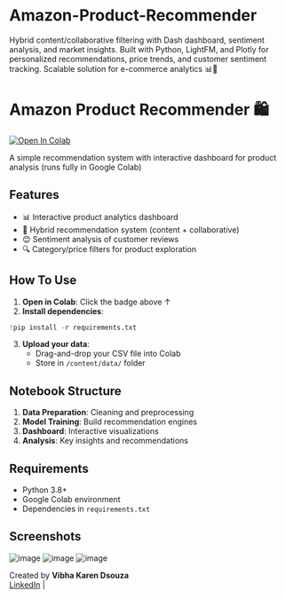 # Amazon-Product-Recommender
Hybrid content/collaborative filtering with Dash dashboard, sentiment analysis, and market insights. Built with Python, LightFM, and Plotly for personalized recommendations, price trends, and customer sentiment tracking. Scalable solution for e-commerce analytics 📊🚀

# Amazon Product Recommender 🛍️
[![Open In Colab](https://colab.research.google.com/assets/colab-badge.svg)](https://colab.research.google.com/github/your-repo-link)

A simple recommendation system with interactive dashboard for product analysis (runs fully in Google Colab)

## Features
- 📊 Interactive product analytics dashboard
- 🤝 Hybrid recommendation system (content + collaborative)
- 😊 Sentiment analysis of customer reviews
- 🔍 Category/price filters for product exploration

## How To Use
1. **Open in Colab**: Click the badge above ↑
2. **Install dependencies**:
```python
!pip install -r requirements.txt
```
3. **Upload your data**:
   - Drag-and-drop your CSV file into Colab
   - Store in `/content/data/` folder

## Notebook Structure
1. **Data Preparation**: Cleaning and preprocessing
2. **Model Training**: Build recommendation engines
3. **Dashboard**: Interactive visualizations
4. **Analysis**: Key insights and recommendations

## Requirements
- Python 3.8+
- Google Colab environment
- Dependencies in `requirements.txt`

## Screenshots
![image](https://github.com/user-attachments/assets/268414c8-8f23-44eb-8364-a18ff6ac4735)
![image](https://github.com/user-attachments/assets/356a130a-2cde-4be4-a7a4-8c80881e1f7f)
![image](https://github.com/user-attachments/assets/091c4470-2536-42d9-b2ac-57a6b4139351)




Created by **Vibha Karen Dsouza**  
[LinkedIn]((https://linkedin.com/in/dsouzavibha)) | 


